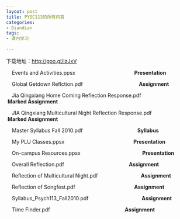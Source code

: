 ```yaml
---
layout: post
title: PYSC113的所有内容
categories:
- Diandian
tags:
- 课内学习

---
```

<p>下载地址：<a href="http://goo.gl/IzJxV" target="_blank">http://goo.gl/IzJxV</a></p>
<p>&nbsp;&nbsp; &nbsp;Events and Activities.ppsx &nbsp; &nbsp; &nbsp; &nbsp; &nbsp; &nbsp; &nbsp; &nbsp; &nbsp; &nbsp; &nbsp; &nbsp; &nbsp; &nbsp; &nbsp; &nbsp; &nbsp; &nbsp; &nbsp; &nbsp; <strong>Presentation</strong></p>
<p>&nbsp;&nbsp; &nbsp;Global Getdown Reflction.pdf &nbsp; &nbsp; &nbsp; &nbsp; &nbsp; &nbsp; &nbsp; &nbsp; &nbsp; &nbsp; &nbsp; &nbsp; &nbsp; &nbsp; &nbsp; &nbsp; &nbsp; &nbsp; &nbsp; <strong>Assignment</strong></p>
<p>&nbsp;&nbsp; &nbsp;Jia Qingxiang Home Coming Reflection Response.pdf &nbsp; &nbsp; &nbsp; &nbsp; &nbsp; &nbsp; &nbsp; &nbsp; &nbsp;<strong>Marked&nbsp;Assignment</strong></p>
<p>&nbsp;&nbsp; &nbsp;JIA Qingxiang Multicultural Night Reflection Response.pdf &nbsp; &nbsp; &nbsp; &nbsp; &nbsp;<strong>Marked&nbsp;Assignment</strong></p>
<p>&nbsp;&nbsp; &nbsp;Master Syllabus Fall 2010.pdf &nbsp; &nbsp; &nbsp; &nbsp; &nbsp; &nbsp; &nbsp; &nbsp; &nbsp; &nbsp; &nbsp; &nbsp; &nbsp; &nbsp; &nbsp; &nbsp; &nbsp; &nbsp; &nbsp;<strong>Syllabus&nbsp;</strong></p>
<p>&nbsp;&nbsp; &nbsp;My PLU Classes.ppsx &nbsp; &nbsp; &nbsp; &nbsp; &nbsp; &nbsp; &nbsp; &nbsp; &nbsp; &nbsp; &nbsp; &nbsp; &nbsp; &nbsp; &nbsp; &nbsp; &nbsp; &nbsp; &nbsp; &nbsp; &nbsp; &nbsp; &nbsp; &nbsp;<strong>Presentation</strong></p>
<p>&nbsp;&nbsp; &nbsp;On-campus Resources.ppsx &nbsp; &nbsp; &nbsp; &nbsp; &nbsp; &nbsp; &nbsp; &nbsp; &nbsp; &nbsp; &nbsp; &nbsp; &nbsp; &nbsp; &nbsp; &nbsp; &nbsp; &nbsp; &nbsp; &nbsp; &nbsp; <strong>Presentation</strong></p>
<p>&nbsp;&nbsp; &nbsp;Overall Reflection.pdf &nbsp; &nbsp; &nbsp; &nbsp; &nbsp; &nbsp; &nbsp; &nbsp; &nbsp; &nbsp; &nbsp; &nbsp; &nbsp; &nbsp; &nbsp; &nbsp; &nbsp; &nbsp; &nbsp; &nbsp; &nbsp; &nbsp; <strong>Assignment</strong></p>
<p>&nbsp;&nbsp; &nbsp;Reflection of Multicultural Night.pdf &nbsp; &nbsp; &nbsp; &nbsp; &nbsp; &nbsp; &nbsp; &nbsp; &nbsp; &nbsp; &nbsp; &nbsp;&nbsp; &nbsp; &nbsp;&nbsp;<strong>Assignment</strong></p>
<p>&nbsp;&nbsp; &nbsp;Reflection of Songfest.pdf &nbsp; &nbsp; &nbsp; &nbsp; &nbsp; &nbsp; &nbsp; &nbsp; &nbsp; &nbsp; &nbsp; &nbsp; &nbsp; &nbsp; &nbsp; &nbsp; &nbsp; &nbsp; &nbsp; &nbsp;&nbsp;<strong>Assignment</strong></p>
<p>&nbsp;&nbsp; &nbsp;Syllabus_Psych113_Fall2010.pdf &nbsp; &nbsp; &nbsp; &nbsp; &nbsp; &nbsp; &nbsp; &nbsp; &nbsp; &nbsp; &nbsp; &nbsp; &nbsp; &nbsp; &nbsp; &nbsp; &nbsp; &nbsp;&nbsp;<strong>Assignment</strong></p>
<p>&nbsp;&nbsp; &nbsp;Time Finder.pdf &nbsp; &nbsp; &nbsp; &nbsp; &nbsp; &nbsp; &nbsp; &nbsp; &nbsp; &nbsp; &nbsp; &nbsp; &nbsp; &nbsp; &nbsp; &nbsp; &nbsp; &nbsp; &nbsp; &nbsp; &nbsp; &nbsp; &nbsp; &nbsp; &nbsp; &nbsp;<strong>Assignment</strong></p>
<p></p>
<p></p>
